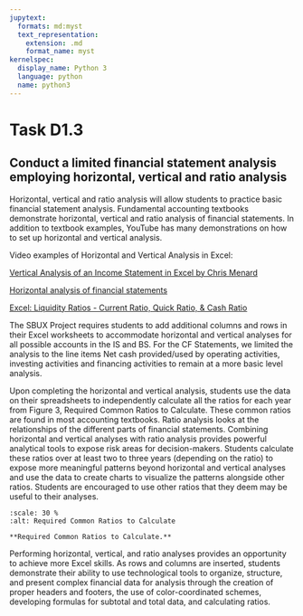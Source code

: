 ```yaml
---
jupytext:
  formats: md:myst
  text_representation:
    extension: .md
    format_name: myst
kernelspec:
  display_name: Python 3
  language: python
  name: python3
---
```


# Task D1.3

## Conduct a limited financial statement analysis employing horizontal, vertical and ratio analysis 

Horizontal, vertical and ratio analysis will allow students to practice basic financial statement analysis. Fundamental accounting textbooks demonstrate horizontal, vertical and ratio analysis of financial statements. In addition to textbook examples, YouTube has many demonstrations on how to set up horizontal and vertical analysis.

Video examples of Horizontal and Vertical Analysis in Excel:

[Vertical Analysis of an Income Statement in Excel by Chris Menard](https://www.youtube.com/watch?v=BmpbEVS4cP0)

[Horizontal analysis of financial statements](https://www.youtube.com/watch?v=8hLjVoKbKZ8)

[Excel: Liquidity Ratios - Current Ratio, Quick Ratio, & Cash Ratio](https://www.youtube.com/watch?v=c-YnvjUIwq4)

The SBUX Project requires students to add additional columns and rows in their Excel worksheets to accommodate horizontal and vertical analyses for all possible accounts in the IS and BS. For the CF Statements, we limited the analysis to the line items Net cash provided/used by operating activities, investing activities and financing activities to remain at a more basic level analysis.

Upon completing the horizontal and vertical analysis, students use the data on their spreadsheets to independently calculate all the ratios for each year from Figure 3, Required Common Ratios to Calculate. These common ratios are found in most accounting textbooks. Ratio analysis looks at the relationships of the different parts of financial statements. Combining horizontal and vertical analyses with ratio analysis provides powerful analytical tools to expose risk areas for decision-makers. Students calculate these ratios over at least two to three years (depending on the ratio) to expose more meaningful patterns beyond horizontal and vertical analyses and use the data to create charts to visualize the patterns alongside other ratios. Students are encouraged to use other ratios that they deem may be useful to their analyses.

```{figure} images/Required_Ratios_to_Calculate.jpg
:scale: 30 %
:alt: Required Common Ratios to Calculate

**Required Common Ratios to Calculate.** 
```

Performing horizontal, vertical, and ratio analyses provides an opportunity to achieve more Excel skills. As rows and columns are inserted, students demonstrate their ability to use technological tools to organize, structure, and present complex financial data for analysis through the creation of proper headers and footers, the use of color-coordinated schemes, developing formulas for subtotal and total data, and calculating ratios. 
